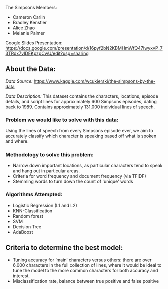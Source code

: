 The Simpsons Members:
* Cameron Carlin
* Bradley Kenstler
* Alice Zhao
* Melanie Palmer

Google Slides Presentation: https://docs.google.com/presentation/d/16pyf2bN2KBMHmWfQ47IwyxvP_73TRdx7vIDEKpzpCwU/edit?usp=sharing

## About the Data:
*Data Source:* https://www.kaggle.com/wcukierski/the-simpsons-by-the-data

*Data Description:* This dataset contains the characters, locations, episode details, and script lines for approximately 600 Simpsons episodes, dating back to 1989. Contains approximately 131,000 individual lines of speech.


### Problem we would like to solve with this data:
Using the lines of speech from every Simpsons episode ever, we aim to accurately classify which character is speaking based off what is spoken and where.


### Methodology to solve this problem:
* Narrow down important locations, as particular characters tend to speak and hang out in particular areas.
* Criteria for word frequency and document frequency (via TFIDF)
* Stemming words to turn down the count of 'unique' words


### Algorithms Attempted:
* Logistic Regression (L1 and L2)
* KNN-Classification 
* Random forest
* SVM
* Decision Tree
* AdaBoost

## Criteria to determine the best model:
* Tuning accuracy for ‘main’ characters versus others: there are over 6,000 characters in the full collection of lines, where it would be ideal to tune the model to the more common characters for both accuracy and interest. 
* Misclassification rate, balance between true positive and false positive
